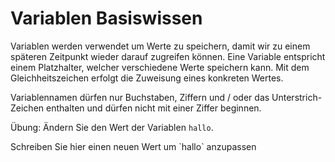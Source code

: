 # Variablen Basiswissen

Variablen werden verwendet um Werte zu speichern, damit wir zu einem späteren Zeitpunkt wieder darauf zugreifen können.
Eine Variable entspricht einem Platzhalter, welcher verschiedene Werte speichern kann. Mit dem Gleichheitszeichen erfolgt die Zuweisung eines konkreten Wertes. 

Variablennamen dürfen nur Buchstaben, Ziffern und / oder das Unterstrich-Zeichen enthalten und dürfen nicht mit einer
Ziffer beginnen.

Übung: Ändern Sie den Wert der Variablen `hallo`.

<div class='hint'>Schreiben Sie hier einen neuen Wert um `hallo` anzupassen</div>

